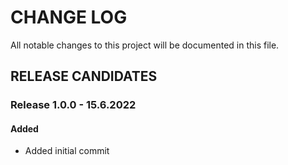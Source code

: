 # CHANGE LOG

All notable changes to this project will be documented in this file.

## RELEASE CANDIDATES

### Release 1.0.0 - 15.6.2022

#### Added

- Added initial commit




